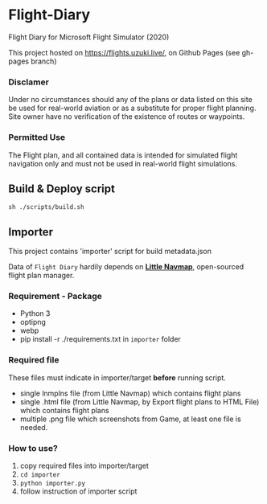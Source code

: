 # Flight-Diary
Flight Diary for Microsoft Flight Simulator (2020)

This project hosted on https://flights.uzuki.live/, on Github Pages (see gh-pages branch) 

### Disclamer
Under no circumstances should any of the plans or data listed on this site be used for real-world aviation or as a substitute for proper flight planning. Site owner have no verification of the existence of routes or waypoints.

### Permitted Use
The Flight plan, and all contained data is intended for simulated flight navigation only and must not be used in real-world flight simulations. 

## Build & Deploy script
```
sh ./scripts/build.sh
```

## Importer
This project contains 'importer' script for build metadata.json

Data of `Flight Diary` hardily depends on [**Little Navmap**](https://albar965.github.io/littlenavmap.html), open-sourced flight plan manager.

### Requirement - Package
* Python 3
* optipng
* webp
* pip install -r ./requirements.txt in `importer` folder

### Required file
These files must indicate in importer/target **before** running script.
* single lnmplns file (from Little Navmap) which contains flight plans
* single .html file (from Little Navmap, by Export flight plans to HTML File) which contains flight plans
* multiple .png file which screenshots from Game, at least one file is needed. 

### How to use?
1. copy required files into importer/target
2. `cd importer`
3. `python importer.py`
4. follow instruction of importer script